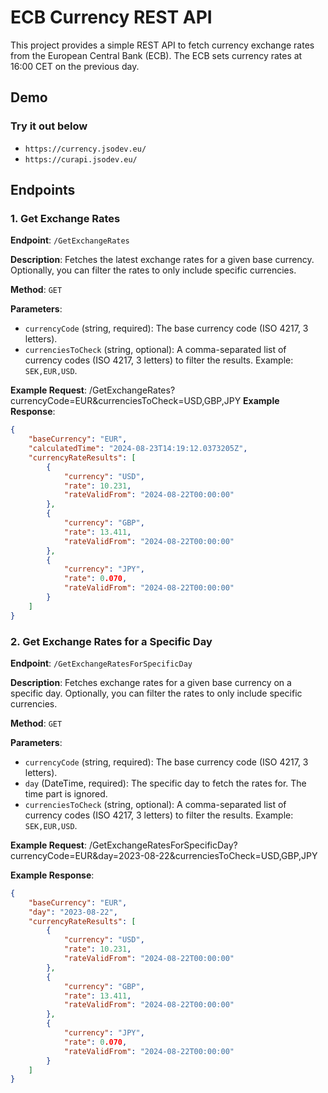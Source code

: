 # ECB Currency REST API

This project provides a simple REST API to fetch currency exchange rates from the European Central Bank (ECB). The ECB sets currency rates at 16:00 CET on the previous day.

## Demo
### Try it out below
- `https://currency.jsodev.eu/` 
- `https://curapi.jsodev.eu/`

## Endpoints

### 1. Get Exchange Rates

**Endpoint**: `/GetExchangeRates`

**Description**: Fetches the latest exchange rates for a given base currency. Optionally, you can filter the rates to only include specific currencies.

**Method**: `GET`

**Parameters**:
- `currencyCode` (string, required): The base currency code (ISO 4217, 3 letters).
- `currenciesToCheck` (string, optional): A comma-separated list of currency codes (ISO 4217, 3 letters) to filter the results. Example: `SEK,EUR,USD`.

**Example Request**:
/GetExchangeRates?currencyCode=EUR&currenciesToCheck=USD,GBP,JPY
**Example Response**:
```json
{
    "baseCurrency": "EUR",
    "calculatedTime": "2024-08-23T14:19:12.0373205Z",
    "currencyRateResults": [
        {
            "currency": "USD",
            "rate": 10.231,
            "rateValidFrom": "2024-08-22T00:00:00"
        },
        {
            "currency": "GBP",
            "rate": 13.411,
            "rateValidFrom": "2024-08-22T00:00:00"
        },
        {
            "currency": "JPY",
            "rate": 0.070,
            "rateValidFrom": "2024-08-22T00:00:00"
        }
    ]
}
```

### 2. Get Exchange Rates for a Specific Day

**Endpoint**: `/GetExchangeRatesForSpecificDay`

**Description**: Fetches exchange rates for a given base currency on a specific day. Optionally, you can filter the rates to only include specific currencies.

**Method**: `GET`

**Parameters**:
- `currencyCode` (string, required): The base currency code (ISO 4217, 3 letters).
- `day` (DateTime, required): The specific day to fetch the rates for. The time part is ignored.
- `currenciesToCheck` (string, optional): A comma-separated list of currency codes (ISO 4217, 3 letters) to filter the results. Example: `SEK,EUR,USD`.

**Example Request**:
/GetExchangeRatesForSpecificDay?currencyCode=EUR&day=2023-08-22&currenciesToCheck=USD,GBP,JPY

**Example Response**:
```json
{
    "baseCurrency": "EUR",
    "day": "2023-08-22",
    "currencyRateResults": [
        {
            "currency": "USD",
            "rate": 10.231,
            "rateValidFrom": "2024-08-22T00:00:00"
        },
        {
            "currency": "GBP",
            "rate": 13.411,
            "rateValidFrom": "2024-08-22T00:00:00"
        },
        {
            "currency": "JPY",
            "rate": 0.070,
            "rateValidFrom": "2024-08-22T00:00:00"
        }
    ]
}
```
